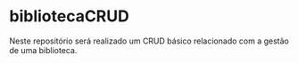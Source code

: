 # bibliotecaCRUD
Neste repositório será realizado um CRUD básico relacionado com a gestão de uma biblioteca.
